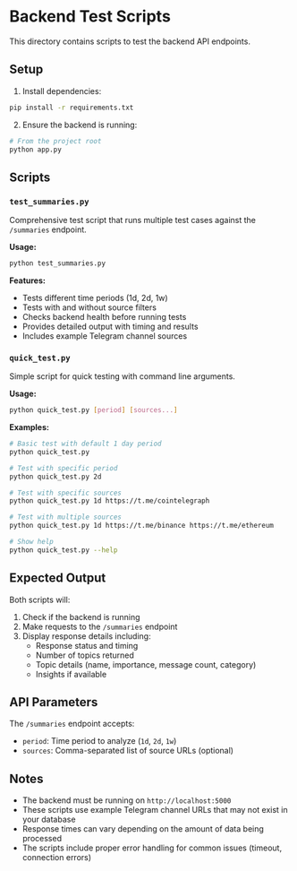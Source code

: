 # Backend Test Scripts

This directory contains scripts to test the backend API endpoints.

## Setup

1. Install dependencies:
```bash
pip install -r requirements.txt
```

2. Ensure the backend is running:
```bash
# From the project root
python app.py
```

## Scripts

### `test_summaries.py`
Comprehensive test script that runs multiple test cases against the `/summaries` endpoint.

**Usage:**
```bash
python test_summaries.py
```

**Features:**
- Tests different time periods (1d, 2d, 1w)
- Tests with and without source filters
- Checks backend health before running tests
- Provides detailed output with timing and results
- Includes example Telegram channel sources

### `quick_test.py`
Simple script for quick testing with command line arguments.

**Usage:**
```bash
python quick_test.py [period] [sources...]
```

**Examples:**
```bash
# Basic test with default 1 day period
python quick_test.py

# Test with specific period
python quick_test.py 2d

# Test with specific sources
python quick_test.py 1d https://t.me/cointelegraph

# Test with multiple sources
python quick_test.py 1d https://t.me/binance https://t.me/ethereum

# Show help
python quick_test.py --help
```

## Expected Output

Both scripts will:
1. Check if the backend is running
2. Make requests to the `/summaries` endpoint
3. Display response details including:
   - Response status and timing
   - Number of topics returned
   - Topic details (name, importance, message count, category)
   - Insights if available

## API Parameters

The `/summaries` endpoint accepts:
- `period`: Time period to analyze (`1d`, `2d`, `1w`)
- `sources`: Comma-separated list of source URLs (optional)

## Notes

- The backend must be running on `http://localhost:5000`
- These scripts use example Telegram channel URLs that may not exist in your database
- Response times can vary depending on the amount of data being processed
- The scripts include proper error handling for common issues (timeout, connection errors) 